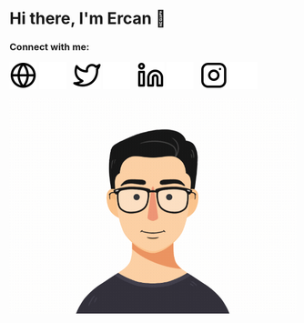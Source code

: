 # Hi there, I'm Ercan 👋 

### Connect with me:
[![website](./img/globe-light.svg)](http://ercanersoy.com.tr/)
[![website](./img/globe-dark.svg)](http://ercanersoy.com.tr/)
&nbsp;
[![website](./img/twitter-light.svg)](https://twitter.com/ercnersoy)
[![website](./img/twitter-dark.svg)](https://twitter.com/ercnersoy)
&nbsp;
[![website](./img/linkedin-light.svg)](https://www.linkedin.com/in/ercanersoy/)
[![website](./img/linkedin-dark.svg)](https://www.linkedin.com/in/ercanersoy/)
&nbsp;
[![website](./img/instagram-light.svg)](https://www.instagram.com/ercnersoy)
[![website](./img/instagram-dark.svg)](https://www.instagram.com/ercnersoy)

[![website](./img/profile.gif)](http://ercanersoy.com.tr/)

[website]: https://ercanersoy.com.tr
